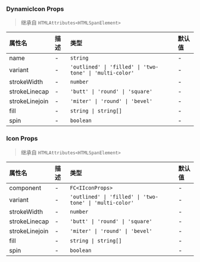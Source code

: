 ### DynamicIcon Props

> 继承自 `HTMLAttributes<HTMLSpanElement>`

| 属性名 | 描述 | 类型 | 默认值 |
| :-- | :-- | :-- | :-- |
| name | - | `string` | - |
| variant | - | `'outlined' \| 'filled' \| 'two-tone' \| 'multi-color'` | - |
| strokeWidth | - | `number` | - |
| strokeLinecap | - | `'butt' \| 'round' \| 'square'` | - |
| strokeLinejoin | - | `'miter' \| 'round' \| 'bevel'` | - |
| fill | - | `string \| string[]` | - |
| spin | - | `boolean` | - |

### Icon Props

> 继承自 `HTMLAttributes<HTMLSpanElement>`

| 属性名 | 描述 | 类型 | 默认值 |
| :-- | :-- | :-- | :-- |
| component | - | `FC<IIconProps>` | - |
| variant | - | `'outlined' \| 'filled' \| 'two-tone' \| 'multi-color'` | - |
| strokeWidth | - | `number` | - |
| strokeLinecap | - | `'butt' \| 'round' \| 'square'` | - |
| strokeLinejoin | - | `'miter' \| 'round' \| 'bevel'` | - |
| fill | - | `string \| string[]` | - |
| spin | - | `boolean` | - |
